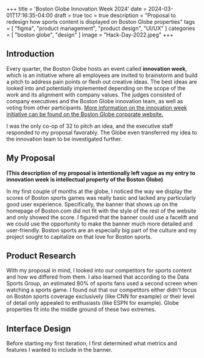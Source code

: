+++
title = 'Boston Globe Innovation Week 2024'
date = 2024-03-01T17:16:35-04:00
draft = true
toc = true
description = "Proposal to redesign how sports content is displayed on Boston Globe properties"
tags = [
    "figma",
    "product management",
    "product design",
    "UI/UX"
]
categories = [
    "boston globe",
    "design"
]
image = "Hack-Day-2022.jpeg"
+++
## Introduction

Every quarter, the Boston Globe hosts an event called **innovation week**, which is an initiative where all employees are invited to brainstorm and build a pitch to address pain points or flesh out creative ideas. The best ideas are looked into and potentially implemented depending on the scope of the work and its alignment with company values. The judges consisted of company executives and the Boston Globe innovation team, as well as voting from other participants. [More information on the innovation week initiative can be found on the Boston Globe corporate website.](https://www.bostonglobemedia.com/innovation/)

I was the only co-op of 32 to pitch an idea, and the executive staff responded to my proposal favorably. The Globe even transferred my idea to the innovation team to be investigated further.

## My Proposal

**(This description of my proposal is intentionally left vague as my entry to innovation week is intellectual property of the Boston Globe)**

In my first couple of months at the globe, I noticed the way we display the scores of Boston sports games was really basic and lacked any particularly good user experience. Specifically, the banner that shows up on the homepage of Boston.com did not fit with the style of the rest of the website and only showed the score. I figured that the banner could use a facelift and we could use the opportunity to make the banner much more detailed and user-friendly. Boston sports are an especially big part of the culture and my project sought to capitalize on that love for Boston sports.

## Product Research

With my proposal in mind, I looked into our competitors for sports content and how we differed from them. I also learned that according to the Data Sports Group, an estimated 80% of sports fans used a second screen when watching a sports game. I found out that our competitors either didn't focus on Boston sports coverage exclusively (like CNN for example) or their level of detail only appealed to enthusiasts (like ESPN for example). Globe properties fit into the middle ground of these two extremes.

## Interface Design

Before starting my first iteration, I first determined what metrics and features I wanted to include in the banner.